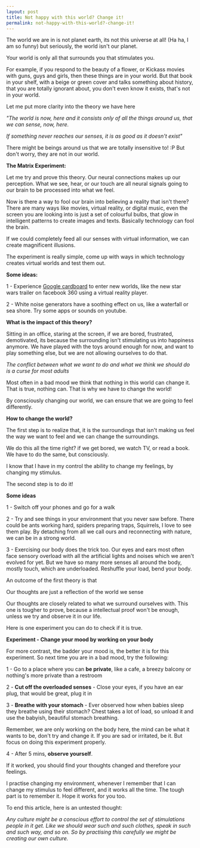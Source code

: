 ```yaml
---
layout: post
title: Not happy with this world? Change it!
permalink: not-happy-with-this-world?-change-it!
---
```


The world we are in is not planet earth, its not this universe at all! (Ha ha, I am so funny) but seriously, the world isn't our planet. 

<p class="message">
Your world is only all that surrounds you that stimulates you. 
</p>

For example, if you respond to the beauty of a flower, or Kickass movies with guns, guys and girls, then these things are in your world. But that book in your shelf, with a beige or green cover and talks something about history, that you are totally ignorant about, you don't even know it exists, that's not in your world.

Let me put more clarity into the theory we have here
 
*"The world is now, here and it consists only of all the things around us, that we can sense, now, here.*

*If something never reaches our senses, it is as good as it doesn't exist"*

There might be beings around us that we are totally insensitive to! :P But don't worry, they are not in our world.

**The Matrix Experiment:** 

Let me try and prove this theory. Our neural connections makes up our perception. What we see, hear, or our touch are all neural signals going to our brain to be processed into what we feel. 

Now is there a way to fool our brain into believing a reality that isn't there? There are many ways like movies, virtual reality, or digital music, even the screen you are looking into is just a set of colourful bulbs, that glow in intelligent patterns to create images and texts. Basically technology can fool the brain.

If we could completely feed all our senses with virtual information, we can create magnificent illusions. 

The experiment is really simple, come up with ways in which technology creates virtual worlds and test them out.

**Some ideas:**

1 - Experience [Google cardboard](https://www.google.com/get/cardboard/) to enter new worlds, like the new star wars trailer on facebook 360 using a virtual reality player.

2 - White noise generators have a soothing effect on us, like a waterfall or sea shore. Try some apps or sounds on youtube.

**What is the impact of this theory?**

Sitting in an office, staring at the screen, if we are bored, frustrated, demotivated, its because the surrounding isn't stimulating us into happiness anymore. We have played with the toys around enough for now, and want to play something else, but we are not allowing ourselves to do that.

*The conflict between what we want to do and what we think we should do is a curse for most adults*

Most often in a bad mood we think that nothing in this world can change it. That is true, nothing can. That is why we have to change the world!

By consciously changing our world, we can ensure that we are going to feel differently.

**How to change the world?**

The first step is to realize that, it is the surroundings that isn't making us feel the way we want to feel and we can change the surroundings. 

We do this all the time right? if we get bored, we watch TV, or read a book. We have to do the same, but consciously. 

<p class="message">
I know that I have in my control the ability to change my feelings, by changing my stimulus.
</p>

The second step is to do it! 

**Some ideas**

1 - Switch off your phones and go for a walk

2 - Try and see things in your environment that you never saw before. There could be ants working hard, spiders preparing traps, Squirrels, I love to see them play. By detaching from all we call ours and reconnecting with nature, we can be in a strong world.
  
3 - Exercising our body does the trick too. Our eyes and ears most often face sensory overload with all the artificial lights and noises which we aren't evolved for yet. But we have so many more senses all around the body, mostly touch, which are underloaded. Reshuffle your load, bend your body.

An outcome of the first theory is that 

<p class="message">
Our thoughts are just a reflection of the world we sense
</p>

Our thoughts are closely related to what we surround ourselves with. This one is tougher to prove, because a intellectual proof won't be enough, unless we try and observe it in our life.

Here is one experiment you can do to check if it is true.

**Experiment - Change your mood by working on your body**
 
For more contrast, the badder your mood is, the better it is for this experiment. So next time you are in a bad mood, try the following:

1 - Go to a place where you can **be private**, like a cafe, a breezy balcony or nothing's more private than a restroom

2 - **Cut off the overloaded senses** - Close your eyes, if you have an ear plug, that would be great, plug it in

3 - **Breathe with your stomach** - Ever observed how when babies sleep they breathe using their stomach? Chest takes a lot of load, so unload it and use the babyish, beautiful stomach breathing.

Remember, we are only working on the body here, the mind can be what it wants to be, don't try and change it. If you are sad or irritated, be it. But focus on doing this experiment properly.

4 - After 5 mins, **observe yourself**. 

If it worked, you should find your thoughts changed and therefore your feelings.

I practise changing my environment, whenever I remember that I can change my stimulus to feel different, and it works all the time. The tough part is to remember it. Hope it works for you too.

To end this article, here is an untested thought:

*Any culture might be a conscious effort to control the set of stimulations people in it get. Like we should wear such and such clothes, speak in such and such way, and so on. So by practising this carefully we might be creating our own culture.* 